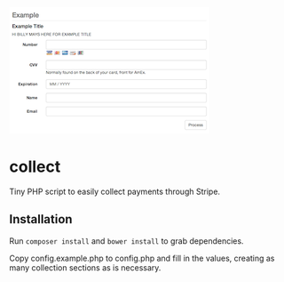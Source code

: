 ![Screenshot](screenshot.png)

# collect
Tiny PHP script to easily collect payments through Stripe.

## Installation
Run `composer install` and `bower install` to grab dependencies.

Copy config.example.php to config.php and fill in the values, creating as many collection sections as is necessary.
